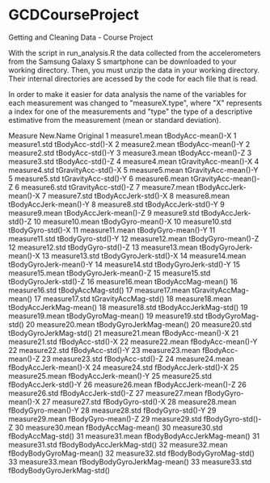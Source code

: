 # GCDCourseProject
Getting and Cleaning Data - Course Project

With the script in run_analysis.R the data collected from the accelerometers from the Samsung Galaxy S smartphone can be downloaded to your working directory. Then, you must unzip the data in your working directory. Their internal directories are acessed by the code for each file that is read.

In order to make it easier for data analysis the name of the variables for each measurement was changed to "measureX.type", where "X" represents a index for one of the measurements and "type" the type of a descriptive estimative from the measurement (mean or standard deviation).

Measure	New.Name	Original
1	measure1.mean	tBodyAcc-mean()-X
1	measure1.std	tBodyAcc-std()-X
2	measure2.mean	tBodyAcc-mean()-Y
2	measure2.std	tBodyAcc-std()-Y
3	measure3.mean	tBodyAcc-mean()-Z
3	measure3.std	tBodyAcc-std()-Z
4	measure4.mean	tGravityAcc-mean()-X
4	measure4.std	tGravityAcc-std()-X
5	measure5.mean	tGravityAcc-mean()-Y
5	measure5.std	tGravityAcc-std()-Y
6	measure6.mean	tGravityAcc-mean()-Z
6	measure6.std	tGravityAcc-std()-Z
7	measure7.mean	tBodyAccJerk-mean()-X
7	measure7.std	tBodyAccJerk-std()-X
8	measure8.mean	tBodyAccJerk-mean()-Y
8	measure8.std	tBodyAccJerk-std()-Y
9	measure9.mean	tBodyAccJerk-mean()-Z
9	measure9.std	tBodyAccJerk-std()-Z
10	measure10.mean	tBodyGyro-mean()-X
10	measure10.std	tBodyGyro-std()-X
11	measure11.mean	tBodyGyro-mean()-Y
11	measure11.std	tBodyGyro-std()-Y
12	measure12.mean	tBodyGyro-mean()-Z
12	measure12.std	tBodyGyro-std()-Z
13	measure13.mean	tBodyGyroJerk-mean()-X
13	measure13.std	tBodyGyroJerk-std()-X
14	measure14.mean	tBodyGyroJerk-mean()-Y
14	measure14.std	tBodyGyroJerk-std()-Y
15	measure15.mean	tBodyGyroJerk-mean()-Z
15	measure15.std	tBodyGyroJerk-std()-Z
16	measure16.mean	tBodyAccMag-mean()
16	measure16.std	tBodyAccMag-std()
17	measure17.mean	tGravityAccMag-mean()
17	measure17.std	tGravityAccMag-std()
18	measure18.mean	tBodyAccJerkMag-mean()
18	measure18.std	tBodyAccJerkMag-std()
19	measure19.mean	tBodyGyroMag-mean()
19	measure19.std	tBodyGyroMag-std()
20	measure20.mean	tBodyGyroJerkMag-mean()
20	measure20.std	tBodyGyroJerkMag-std()
21	measure21.mean	fBodyAcc-mean()-X
21	measure21.std	fBodyAcc-std()-X
22	measure22.mean	fBodyAcc-mean()-Y
22	measure22.std	fBodyAcc-std()-Y
23	measure23.mean	fBodyAcc-mean()-Z
23	measure23.std	fBodyAcc-std()-Z
24	measure24.mean	fBodyAccJerk-mean()-X
24	measure24.std	fBodyAccJerk-std()-X
25	measure25.mean	fBodyAccJerk-mean()-Y
25	measure25.std	fBodyAccJerk-std()-Y
26	measure26.mean	fBodyAccJerk-mean()-Z
26	measure26.std	fBodyAccJerk-std()-Z
27	measure27.mean	fBodyGyro-mean()-X
27	measure27.std	fBodyGyro-std()-X
28	measure28.mean	fBodyGyro-mean()-Y
28	measure28.std	fBodyGyro-std()-Y
29	measure29.mean	fBodyGyro-mean()-Z
29	measure29.std	fBodyGyro-std()-Z
30	measure30.mean	fBodyAccMag-mean()
30	measure30.std	fBodyAccMag-std()
31	measure31.mean	fBodyBodyAccJerkMag-mean()
31	measure31.std	fBodyBodyAccJerkMag-std()
32	measure32.mean	fBodyBodyGyroMag-mean()
32	measure32.std	fBodyBodyGyroMag-std()
33	measure33.mean	fBodyBodyGyroJerkMag-mean()
33	measure33.std	fBodyBodyGyroJerkMag-std()
